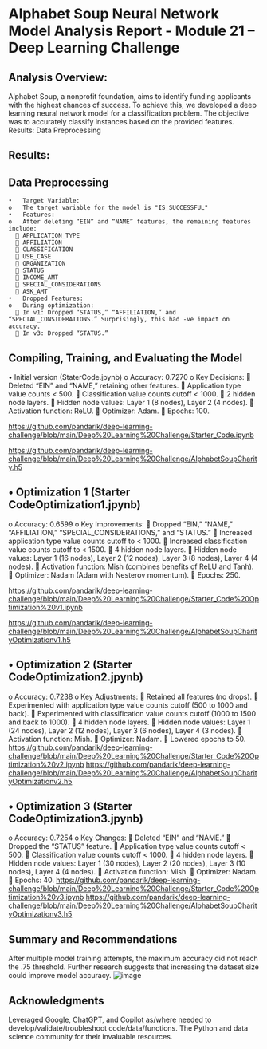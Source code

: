 # Alphabet Soup Neural Network Model Analysis Report - Module 21 – Deep Learning Challenge


## Analysis Overview:
Alphabet Soup, a nonprofit foundation, aims to identify funding applicants with the highest chances of success. To achieve this, we developed a deep learning neural network model for a classification problem. The objective was to accurately classify instances based on the provided features.
Results: Data Preprocessing


## Results: 
## Data Preprocessing
    •	Target Variable:
    o	The target variable for the model is "IS_SUCCESSFUL"
    •	Features:
    o	After deleting “EIN” and “NAME” features, the remaining features include:
      	APPLICATION_TYPE
      	AFFILIATION
      	CLASSIFICATION
      	USE_CASE
      	ORGANIZATION
      	STATUS
      	INCOME_AMT
      	SPECIAL_CONSIDERATIONS
      	ASK_AMT
    •	Dropped Features:
    o	During optimization:
      	In v1: Dropped “STATUS,” “AFFILIATION,” and “SPECIAL_CONSIDERATIONS.” Surprisingly, this had -ve impact on accuracy.
      	In v3: Dropped “STATUS.”
## Compiling, Training, and Evaluating the Model
•	Initial version (StaterCode.jpynb)
o	Accuracy: 0.7270
o	Key Decisions:
	Deleted “EIN” and “NAME,” retaining other features.
	Application type value counts < 500.
	Classification value counts cutoff < 1000.
	2 hidden node layers.
	Hidden node values: Layer 1 (8 nodes), Layer 2 (4 nodes).
	Activation function: ReLU.
	Optimizer: Adam.
	Epochs: 100.

https://github.com/pandarik/deep-learning-challenge/blob/main/Deep%20Learning%20Challenge/Starter_Code.ipynb

https://github.com/pandarik/deep-learning-challenge/blob/main/Deep%20Learning%20Challenge/AlphabetSoupCharity.h5



## •	Optimization 1 (Starter CodeOptimization1.jpynb)
o	Accuracy: 0.6599
o	Key Improvements:
	Dropped “EIN,” “NAME,” “AFFILIATION,” “SPECIAL_CONSIDERATIONS,” and “STATUS.”
	Increased application type value counts cutoff to < 1000.
	Increased classification value counts cutoff to < 1500.
	4 hidden node layers.
	Hidden node values: Layer 1 (16 nodes), Layer 2 (12 nodes), Layer 3 (8 nodes), Layer 4 (4 nodes).
	Activation function: Mish (combines benefits of ReLU and Tanh).
	Optimizer: Nadam (Adam with Nesterov momentum).
	Epochs: 250.

https://github.com/pandarik/deep-learning-challenge/blob/main/Deep%20Learning%20Challenge/Starter_Code%20Optimization%20v1.ipynb

https://github.com/pandarik/deep-learning-challenge/blob/main/Deep%20Learning%20Challenge/AlphabetSoupCharityOptimizationv1.h5

## •	Optimization 2 (Starter CodeOptimization2.jpynb)
o	Accuracy: 0.7238
o	Key Adjustments:
	Retained all features (no drops).
	Experimented with application type value counts cutoff (500 to 1000 and back).
	Experimented with classification value counts cutoff (1000 to 1500 and back to 1000).
	4 hidden node layers.
	Hidden node values: Layer 1 (24 nodes), Layer 2 (12 nodes), Layer 3 (6 nodes), Layer 4 (3 nodes).
	Activation function: Mish.
	Optimizer: Nadam.
	Lowered epochs to 50.
https://github.com/pandarik/deep-learning-challenge/blob/main/Deep%20Learning%20Challenge/Starter_Code%20Optimization%20v2.ipynb
https://github.com/pandarik/deep-learning-challenge/blob/main/Deep%20Learning%20Challenge/AlphabetSoupCharityOptimizationv2.h5

## •	Optimization 3 (Starter CodeOptimization3.jpynb)
o	Accuracy: 0.7254
o	Key Changes:
	Deleted “EIN” and “NAME.”
	Dropped the “STATUS” feature.
	Application type value counts cutoff < 500.
	Classification value counts cutoff < 1000.
	4 hidden node layers.
	Hidden node values: Layer 1 (30 nodes), Layer 2 (20 nodes), Layer 3 (10 nodes), Layer 4 (4 nodes).
	Activation function: Mish.
	Optimizer: Nadam.
	Epochs: 40.
https://github.com/pandarik/deep-learning-challenge/blob/main/Deep%20Learning%20Challenge/Starter_Code%20Optimization%20v3.ipynb
https://github.com/pandarik/deep-learning-challenge/blob/main/Deep%20Learning%20Challenge/AlphabetSoupCharityOptimizationv3.h5



## Summary and Recommendations
After multiple model training attempts, the maximum accuracy did not reach the .75 threshold. Further research suggests that increasing the dataset size could improve model accuracy.
![image](https://github.com/user-attachments/assets/cfb2df03-7a86-43a5-ae74-e2bf5abac8cc)


## Acknowledgments
Leveraged Google, ChatGPT, and Copilot as/where needed to develop/validate/troubleshoot code/data/functions. The Python and data science community for their invaluable resources.
